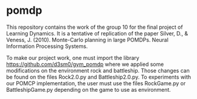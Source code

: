 # pomdp

 This repository contains the work of the group 10 for the final project of Learning Dynamics.
It is a tentative of replication of the paper Silver, D., & Veness, J. (2010). Monte-Carlo planning in large POMDPs. Neural Information Processing Systems.

To make our project work, one must import the library https://github.com/d3sm0/gym_pomdp where we applied some modifications on the environment rock and battleship.
Those changes can be found on the files Rock2.0.py and Battleship2.0.py.
To experiments with our POMCP implementation, the user must use the files RockGame.py or BattleshipGame.py depending on the game to use as environment.
